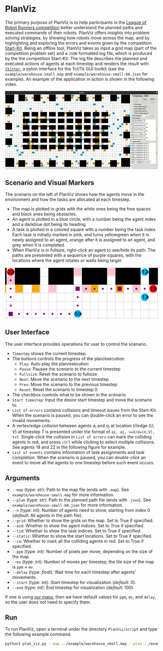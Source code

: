# PlanViz
The primary purpose of PlanViz is to help participants in the [League of Robot Runners competition](https://leagueofrobotrunners.org) better understand the planned paths and executed commands of their robots. PlanViz offers insights into problem solving strategies, by showing how robots move across the map, and by highlighting and exploring the errors and events given by the competition [Start-Kit](https://github.com/MAPF-Competition/Start-Kit). Being an offline tool, PlanViz takes as input a grid map (part of the competition problem set) and a `JSON` formatted log file, which is produced by the the competition Start-Kit. The log file describes the planned and executed actions of agents at each timestep and renders the result with [`tkinter`](https://docs.python.org/3/library/tkinter.html), a pyton interface for the Tcl/Tk GUI toolkit (see the `example/warehouse-small.map` and `example/warehouse-small-60.json` for example). An example of the application in action is shown in the following video.

![plan_viz_gif](images/plan_viz.gif)


## Scenario and Visual Markers
The scenario on the left of PlanViz shows how the agents move in the environment and how the tasks are allocated at each timestep.
- The map is plotted in grids with the white ones being the free spaces and black ones being obstacles.
- An agent is plotted in a blue circle, with a number being the agent index and a darkblue dot being its heading.
- A task is plotted in a colored square with a number being the task index. Each task is initially marked in pink, and turns yellowgreen when it is newly assigned to an agent, orange after it is assigned to an agent, and grey when it is completed.
- When PlanViz is in fullsize, right-click an agent to see/hide its path. The paths are presented with a sequence of purple squares, with the locations where the agent rotates or waits being larger.

![scenario](images/scenario.png)

## User Interface
The user interface provides operations for user to control the scenario.
- `Timestep` shows the current timestep.
- The buttons controls the progress of the plan/execution:
    - `Play`: Auto-play the plan/execution
    - `Pause`: Pausee the scenario to the current timestep
    - `Fullsize`: Reset the scenario to fullsize
    - `Next`: Move the scenario to the next timestep
    - `Prev`: Move the scenario to the previous timestep
    - `Reset`: Reset the scenario to timestep 0
- The checkbox controls what to be shown in the scenario.
- `Start timestep`: Input the desire start timestep and move the scenario to.
- `List of errors` contains collisions and timeout issues from the Start-Kit. When the scenario is paused, you can double-click an error to see the invalid movements.
- A vertex/edge collision between agents $a_i$ and $a_j$ at location $V$/edge $(U,V)$ at timestep $T$ is presented under the format of `ai, aj, v=V/e=(U,V), t=T`. Single-click the collision in `List of errors` can mark the colliding agents in red, and press `ctrl` while clicking to select multiple collisions. See agents 19 and 22 in the following figure for example.
- `List of events` contains information of task assignments and task completion. When the scenario is paused, you can *double-click* an event to move all the agents to one timestep before such event occurs.

## Arguments
- `--map` (type: *str*): Path to the map file (ends with `.map`). See `example/warehouse-small.map` for more information.
- `--plan` (type: *str*): Path to the planned path file (ends with `.json`). See `example/warehouse-small-60.json` for more information.
- `--n` (type: *int*): Number of agents need to show, starting from index 0 (*default*: All agents in the path file).
- `--grid`: Whether to show the grids on the map. Set to True if specified.
- `--aid`: Whether to show the agent indices. Set to True if specified.
- `--tid`: Whether to show the task indices. Set to True if specified.
- `--static`: Whether to show the start locations. Set to True if specified.
- `--ca`: Whether to mark all the colliding agents in red. Set to True if specified.
- `--ppm` (type: *int*):  Number of pixels per move, depending on the size of the map.
- `--mv` (type: *int*):  Number of moves per timestep; the tile size of the map is `ppm` $\times$ `mv`.
- `--delay` (type: *float*):  Wait time for each timestep after agents' movements.
- `--start` (type: *int*): Start timestep for visualization (*default*: 0).
- `--end` (type: *int*): End timestep for visualization (*default*: 100).

If one is using [our maps](https://github.com/MAPF-Competition/benchmark_problems),
then we have default values for `ppm`, `mv`, and `delay`, so the user does not need to specify them.

## Run
To run PlanViz, open a terminal under the directory `PlanViz/script` and type the following example command:
```bash
python3 plan_viz.py --map ../example/warehouse_small.map --plan ../example/warehouse_small.json --grid --aid --static --ca
```
